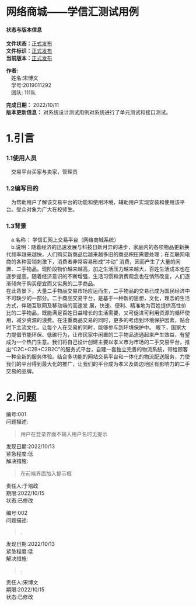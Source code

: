 # 网络商城——学信汇测试用例
#### 状态与版本信息
**文件状态：**<u>正式发布</u>  
**文件标识：**<u>正式发布</u>  
**当前版本：**<u>正式发布</u>  

**作者:**  
&emsp;姓名:宋博文  
&emsp;学号:2019011292  
&emsp;团队: 111队

**完成日期：**  2022/10/11  
**版本更新信息：** 对系统设计测试用例对系统进行了单元测试和接口测试。

# 1.引言  
### 1.1使用人员     
&emsp;交易平台买家与卖家，管理员  
### 1.2编写目的  
&emsp;为帮助用户了解该交易平台的功能和使用环境，辅助用户实现安装和使用该平台。受众对象为广大在校师生。
### 1.3背景      
&emsp;a.名称： 学信汇网上交易平台（网络商城系统）     
&emsp;b.说明：随着经济的迅速发展与科技日新月异的进步，家庭内的各项物品更新换代频率越来越快，人们购买新商品后越来越多旧的商品积压需要处理；在互联网电商的各种营销刺激下，消费者非常容易形成“冲动” 消费，因而产生了大量的闲置、二手物品。现阶段物价越来越高，加之生活压力越来越大，百姓生活成本也在逐步提高。随着经济意识的不断增强，生活习惯和消费观念也在悄然改变，人们逐渐倾向于购买便宜而又实惠的二手商品。  
在此背景下，大量二手物品交易市场应运而生，二手物品的交易已成为国民经济中不可缺少的一部分。二手商品交易平台，是基于一种新的思想，文化，理念的生活方式，伴随互联网及移动端的高速发 展，快速、便利、精准地为百姓提供高性价比的二手物品，既能满足百姓日益增长的生活需要，又可促进可利用资源的循环使用，减少资源的浪费。在注重商品交易的同时，更多的考虑到环境保护因素，贴合时下主流文化，让每个人在交易的同时，能够参与到环境保护中。
眼下，国家大力提倡节能环保、低碳行为，让市民家中闲置的二手物品流通起来产生效益，有望成为一个热门生意。我们将自己设计创建主要以孝义市为市场的二手交易平台，推出“C2C+C2B+C2B2C”的服务式平台，自建一套独立完善的物流系统，带给顾客一种全新的服务体验。结合多功能的网站交易平台和一体化的物流配送服务，力使我们的平台得到最大化的推广，让我们的平台成为孝义及周边地区有影响力的二手交易的品牌。

# 2.问题

编号:001  
问题描述:
>用户在登录界面不输入用户名时无提示
>
发现日期:2022/10/13  
紧急程度:低  
解决措施:
>在前端界面加入提示框
>
责任人:于培政    
期限:2022/10/15  
状态:已修改  

编号:002  
问题描述:
>.
>
发现日期:2022/10/13  
紧急程度:低  
解决措施:
>.
>
责任人:宋博文      
期限:2022/10/15  
状态:已修改 